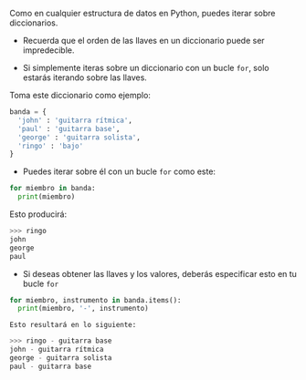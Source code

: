 Como en cualquier estructura de datos en Python, puedes iterar sobre diccionarios.

- Recuerda que el orden de las llaves en un diccionario puede ser impredecible.

- Si simplemente iteras sobre un diccionario con un bucle `for`, solo estarás iterando sobre las llaves.

Toma este diccionario como ejemplo:

```python
banda = {
  'john' : 'guitarra rítmica',
  'paul' : 'guitarra base',
  'george' : 'guitarra solista',
  'ringo' : 'bajo'
}
```

- Puedes iterar sobre él con un bucle `for` como este:

```python
for miembro in banda:
  print(miembro)
```

  Esto producirá:

```python
>>> ringo
john
george
paul
```

- Si deseas obtener las llaves y los valores, deberás especificar esto en tu bucle `for`

```python
for miembro, instrumento in banda.items():
  print(miembro, '-', instrumento)
```


    Esto resultará en lo siguiente:

```python
>>> ringo - guitarra base
john - guitarra rítmica
george - guitarra solista
paul - guitarra base
```

